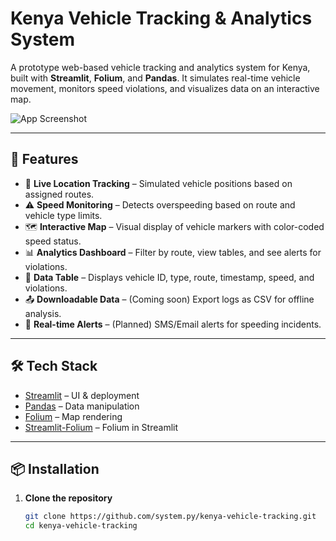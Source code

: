 # Kenya Vehicle Tracking & Analytics System

A prototype web-based vehicle tracking and analytics system for Kenya, built with **Streamlit**, **Folium**, and **Pandas**. It simulates real-time vehicle movement, monitors speed violations, and visualizes data on an interactive map.

![App Screenshot](https://user-images.githubusercontent.com/yourusername/project-screenshot.png)

---

## 🚀 Features

- 📍 **Live Location Tracking** – Simulated vehicle positions based on assigned routes.
- ⚠️ **Speed Monitoring** – Detects overspeeding based on route and vehicle type limits.
- 🗺️ **Interactive Map** – Visual display of vehicle markers with color-coded speed status.
- 📊 **Analytics Dashboard** – Filter by route, view tables, and see alerts for violations.
- 🧾 **Data Table** – Displays vehicle ID, type, route, timestamp, speed, and violations.
- 📤 **Downloadable Data** – (Coming soon) Export logs as CSV for offline analysis.
- 🔔 **Real-time Alerts** – (Planned) SMS/Email alerts for speeding incidents.

---

## 🛠️ Tech Stack

- [Streamlit](https://streamlit.io) – UI & deployment
- [Pandas](https://pandas.pydata.org) – Data manipulation
- [Folium](https://python-visualization.github.io/folium/) – Map rendering
- [Streamlit-Folium](https://github.com/randyzwitch/streamlit-folium) – Folium in Streamlit

---

## 📦 Installation

1. **Clone the repository**
   ```bash
   git clone https://github.com/system.py/kenya-vehicle-tracking.git
   cd kenya-vehicle-tracking
